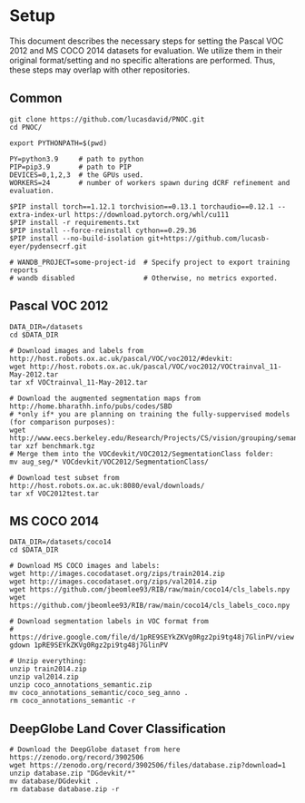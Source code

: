 # Setup

This document describes the necessary steps for setting the Pascal VOC 2012 and MS COCO 2014 datasets
for evaluation. We utilize them in their original format/setting and no specific alterations are performed.
Thus, these steps may overlap with other repositories.

## Common

```shell
git clone https://github.com/lucasdavid/PNOC.git
cd PNOC/

export PYTHONPATH=$(pwd)

PY=python3.9     # path to python
PIP=pip3.9       # path to PIP
DEVICES=0,1,2,3  # the GPUs used.
WORKERS=24       # number of workers spawn during dCRF refinement and evaluation.

$PIP install torch==1.12.1 torchvision==0.13.1 torchaudio==0.12.1 --extra-index-url https://download.pytorch.org/whl/cu111
$PIP install -r requirements.txt
$PIP install --force-reinstall cython==0.29.36
$PIP install --no-build-isolation git+https://github.com/lucasb-eyer/pydensecrf.git

# WANDB_PROJECT=some-project-id  # Specify project to export training reports
# wandb disabled                 # Otherwise, no metrics exported.
```

## Pascal VOC 2012

```shell
DATA_DIR=/datasets
cd $DATA_DIR

# Download images and labels from http://host.robots.ox.ac.uk/pascal/VOC/voc2012/#devkit:
wget http://host.robots.ox.ac.uk/pascal/VOC/voc2012/VOCtrainval_11-May-2012.tar
tar xf VOCtrainval_11-May-2012.tar

# Download the augmented segmentation maps from http://home.bharathh.info/pubs/codes/SBD
# *only if* you are planning on training the fully-suppervised models (for comparison purposes):
wget http://www.eecs.berkeley.edu/Research/Projects/CS/vision/grouping/semantic_contours/benchmark.tgz
tar xzf benchmark.tgz
# Merge them into the VOCdevkit/VOC2012/SegmentationClass folder:
mv aug_seg/* VOCdevkit/VOC2012/SegmentationClass/

# Download test subset from http://host.robots.ox.ac.uk:8080/eval/downloads/
tar xf VOC2012test.tar
```

## MS COCO 2014

```shell
DATA_DIR=/datasets/coco14
cd $DATA_DIR

# Download MS COCO images and labels:
wget http://images.cocodataset.org/zips/train2014.zip
wget http://images.cocodataset.org/zips/val2014.zip
wget https://github.com/jbeomlee93/RIB/raw/main/coco14/cls_labels.npy
wget https://github.com/jbeomlee93/RIB/raw/main/coco14/cls_labels_coco.npy

# Download segmentation labels in VOC format from
# https://drive.google.com/file/d/1pRE9SEYkZKVg0Rgz2pi9tg48j7GlinPV/view
gdown 1pRE9SEYkZKVg0Rgz2pi9tg48j7GlinPV

# Unzip everything:
unzip train2014.zip
unzip val2014.zip
unzip coco_annotations_semantic.zip
mv coco_annotations_semantic/coco_seg_anno .
rm coco_annotations_semantic -r
```

## DeepGlobe Land Cover Classification

```shell
# Download the DeepGlobe dataset from here https://zenodo.org/record/3902506
wget https://zenodo.org/record/3902506/files/database.zip?download=1
unzip database.zip "DGdevkit/*"
mv database/DGdevkit .
rm database database.zip -r
```
